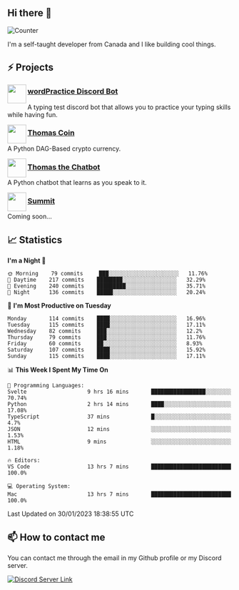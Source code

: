 <h2>Hi there 👋</h2>

![Counter](https://komarev.com/ghpvc/?username=principle105)

<p>I'm a self-taught developer from Canada and I like building cool things.</p>

<h2>⚡ Projects</h2>

<img align="left" src="https://i.imgur.com/BIzs17V.png" width="42" height="42" />
<h3><a target="_blank" href="http://wordpractice.principle.sh/">wordPractice Discord Bot</a></h3>
<p>A typing test discord bot that allows you to practice your typing skills while having fun.</p>

<img align="left" src="https://i.imgur.com/4FdQpgN.png" width="42" height="42" />
<h3><a href="https://github.com/principle105/thomas-coin">Thomas Coin</a></h3>
<p>A Python DAG-Based crypto currency.</p>

<img align="left" src="https://i.imgur.com/hA9YF2s.png" width="42" height="42" />
<h3><a href="https://github.com/principle105/thomasthechatbot">Thomas the Chatbot</a></h3>
<p>A Python chatbot that learns as you speak to it.</p>

<img align="left" src="https://i.imgur.com/Ly8Atho.png" width="42" height="42" />
<h3><a href="http://summit.sh/">Summit</a></h3>
<p>Coming soon...</p>

<h2>📈 Statistics</h2>

<!--START_SECTION:waka-->
**I'm a Night 🦉** 

```text
🌞 Morning    79 commits     ███░░░░░░░░░░░░░░░░░░░░░░   11.76% 
🌆 Daytime    217 commits    ████████░░░░░░░░░░░░░░░░░   32.29% 
🌃 Evening    240 commits    █████████░░░░░░░░░░░░░░░░   35.71% 
🌙 Night      136 commits    █████░░░░░░░░░░░░░░░░░░░░   20.24%

```
📅 **I'm Most Productive on Tuesday** 

```text
Monday       114 commits    ████░░░░░░░░░░░░░░░░░░░░░   16.96% 
Tuesday      115 commits    ████░░░░░░░░░░░░░░░░░░░░░   17.11% 
Wednesday    82 commits     ███░░░░░░░░░░░░░░░░░░░░░░   12.2% 
Thursday     79 commits     ███░░░░░░░░░░░░░░░░░░░░░░   11.76% 
Friday       60 commits     ██░░░░░░░░░░░░░░░░░░░░░░░   8.93% 
Saturday     107 commits    ████░░░░░░░░░░░░░░░░░░░░░   15.92% 
Sunday       115 commits    ████░░░░░░░░░░░░░░░░░░░░░   17.11%

```


📊 **This Week I Spent My Time On** 

```text
💬 Programming Languages: 
Svelte                   9 hrs 16 mins       █████████████████░░░░░░░░   70.74% 
Python                   2 hrs 14 mins       ████░░░░░░░░░░░░░░░░░░░░░   17.08% 
TypeScript               37 mins             █░░░░░░░░░░░░░░░░░░░░░░░░   4.7% 
JSON                     12 mins             ░░░░░░░░░░░░░░░░░░░░░░░░░   1.53% 
HTML                     9 mins              ░░░░░░░░░░░░░░░░░░░░░░░░░   1.18%

🔥 Editors: 
VS Code                  13 hrs 7 mins       █████████████████████████   100.0%

💻 Operating System: 
Mac                      13 hrs 7 mins       █████████████████████████   100.0%

```


 Last Updated on 30/01/2023 18:38:55 UTC
<!--END_SECTION:waka-->

<h2>📫 How to contact me</h2>

You can contact me through the email in my Github profile or my Discord server.

[![Discord Server Link](https://dcbadge.vercel.app/api/server/DHnk46C)](https://discord.gg/DHnk46C)

